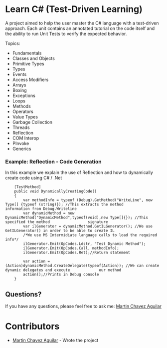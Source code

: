 Learn C# (Test-Driven Learning)
================

A project aimed to help the user master the C# language with a test-driven approach. Each unit contains an annotated tutorial on the code itself and the ability to run Unit Tests to verify the expected behavior.

Topics:

 - Fundamentals
 - Classes and Objects 
 - Primitive Types
 - Types
 - Events 
 - Access Modifiers
 - Arrays
 - Boxing
 - Exceptions
 - Loops
 - Methods
 - Operators
 - Value Types
 - Garbage Collection
 - Threads
 - Reflection
 - COM Interop
 - PInvoke
 - Generics
 
 ### Example: Reflection - Code Generation

In this example we explain the use of Reflection and how to dynamically create code using C# / .Net

<!--  -->

        [TestMethod]
        public void DynamicallyCreatingCode()
        {
            var methodInfo = typeof (Debug).GetMethod("WriteLine", new Type[] {typeof (string)}); //This extracts the method             information from Debug.Writeline 
            var dynamicMethod = new DynamicMethod("DynamicMethod",typeof(void),new Type[]{}); //This specified the method                 signature
            var ilGenerator = dynamicMethod.GetILGenerator(); //We use GetILGenerator() in order to be able to create IL 
            /*We use MS Intermidiate language calls to load the required info*/
            ilGenerator.Emit(OpCodes.Ldstr, "Test Dynamic Method");
            ilGenerator.Emit(OpCodes.Call, methodInfo);
            ilGenerator.Emit(OpCodes.Ret);//Return statement

            var action = (Action)dynamicMethod.CreateDelegate(typeof(Action)); //We can create dynamic delegates and execute             our method
            action();//Prints in Debug console
        }

Questions?
----------

If you have any questions, please feel free to ask me:
[Martin Chavez Aguilar](mailto:martin.chavez@live.com)

Contributors
====================

* [Martin Chavez Aguilar](https://www.linkedin.com/in/martinchavezaguilar) - Wrote the project
